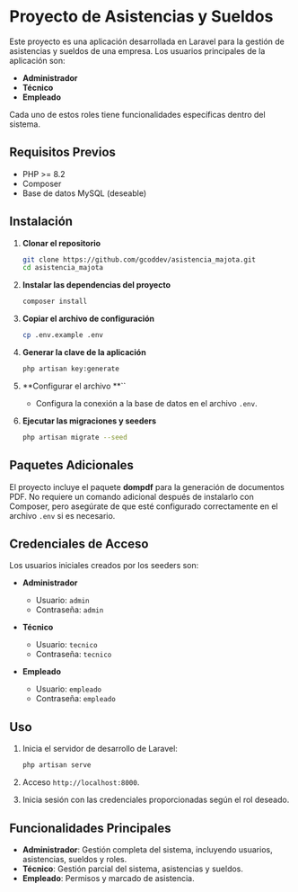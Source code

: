 # Proyecto de Asistencias y Sueldos

Este proyecto es una aplicación desarrollada en Laravel para la gestión de asistencias y sueldos de una empresa. Los usuarios principales de la aplicación son:

- **Administrador**
- **Técnico**
- **Empleado**

Cada uno de estos roles tiene funcionalidades específicas dentro del sistema.

## Requisitos Previos

- PHP >= 8.2
- Composer
- Base de datos MySQL (deseable)

## Instalación

1. **Clonar el repositorio**

   ```bash
   git clone https://github.com/gcoddev/asistencia_majota.git
   cd asistencia_majota
   ```

2. **Instalar las dependencias del proyecto**

   ```bash
   composer install
   ```

3. **Copiar el archivo de configuración**

   ```bash
   cp .env.example .env
   ```

4. **Generar la clave de la aplicación**

   ```bash
   php artisan key:generate
   ```

5. \*\*Configurar el archivo \*\*\`\`

   - Configura la conexión a la base de datos en el archivo `.env`.

6. **Ejecutar las migraciones y seeders**

   ```bash
   php artisan migrate --seed
   ```

## Paquetes Adicionales

El proyecto incluye el paquete **dompdf** para la generación de documentos PDF. No requiere un comando adicional después de instalarlo con Composer, pero asegúrate de que esté configurado correctamente en el archivo `.env` si es necesario.

## Credenciales de Acceso

Los usuarios iniciales creados por los seeders son:

- **Administrador**

  - Usuario: `admin`
  - Contraseña: `admin`

- **Técnico**

  - Usuario: `tecnico`
  - Contraseña: `tecnico`

- **Empleado**

  - Usuario: `empleado`
  - Contraseña: `empleado`

## Uso

1. Inicia el servidor de desarrollo de Laravel:

   ```bash
   php artisan serve
   ```

2. Acceso `http://localhost:8000`.

3. Inicia sesión con las credenciales proporcionadas según el rol deseado.

## Funcionalidades Principales

- **Administrador**: Gestión completa del sistema, incluyendo usuarios, asistencias, sueldos y roles.
- **Técnico**: Gestión parcial del sistema, asistencias y sueldos.
- **Empleado**: Permisos y marcado de asistencia.

